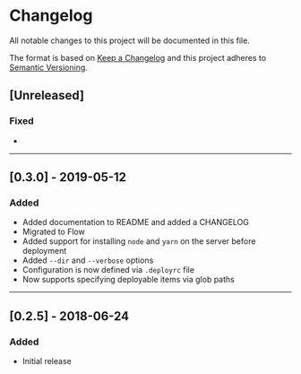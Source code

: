 # Changelog

All notable changes to this project will be documented in this file.

The format is based on [Keep a Changelog](http://keepachangelog.com/en/1.0.0/)
and this project adheres to [Semantic Versioning](http://semver.org/spec/v2.0.0.html).

## [Unreleased]

### Fixed

-

----

## [0.3.0] - 2019-05-12

### Added

- Added documentation to README and added a CHANGELOG
- Migrated to Flow
- Added support for installing `node` and `yarn` on the server before deployment
- Added `--dir` and `--verbose` options
- Configuration is now defined via  `.deployrc` file
- Now supports specifying deployable items via glob paths

----

## [0.2.5] - 2018-06-24

### Added

- Initial release
